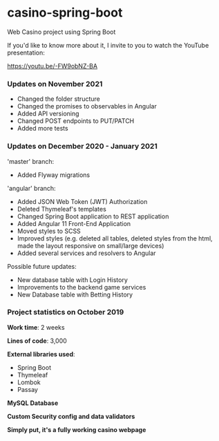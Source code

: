 # casino-spring-boot
Web Casino project using Spring Boot

If you'd like to know more about it, I invite to you to watch the YouTube presentation:

https://youtu.be/-FW9obNZ-BA

### Updates on November 2021
- Changed the folder structure
- Changed the promises to observables in Angular
- Added API versioning
- Changed POST endpoints to PUT/PATCH
- Added more tests

### Updates on December 2020 - January 2021
'master' branch:
- Added Flyway migrations

'angular' branch:
- Added JSON Web Token (JWT) Authorization
- Deleted Thymeleaf's templates
- Changed Spring Boot application to REST application
- Added Angular 11 Front-End Application
- Moved styles to SCSS
- Improved styles (e.g. deleted all tables, deleted styles from the html,
made the layout responsive on small/large devices)
- Added several services and resolvers to Angular

Possible future updates:
- New database table with Login History
- Improvements to the backend game services
- New Database table with Betting History

### Project statistics on October 2019

**Work time**: 2 weeks

**Lines of code**: 3,000

**External libraries used**:
- Spring Boot
- Thymeleaf
- Lombok
- Passay

**MySQL Database**

**Custom Security config and data validators**

**Simply put, it's a fully working casino webpage**
